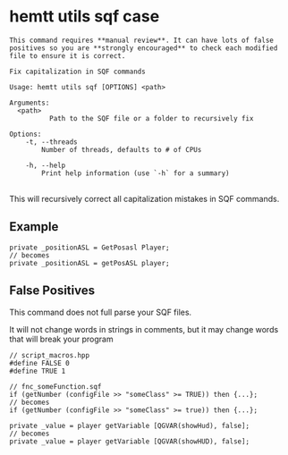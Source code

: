 # hemtt utils sqf case

```admonish danger
This command requires **manual review**. It can have lots of false positives so you are **strongly encouraged** to check each modified file to ensure it is correct.
```

<pre><code>Fix capitalization in SQF commands

Usage: hemtt utils sqf [OPTIONS] &lt;path&gt;

Arguments:
  &lt;path&gt;
          Path to the SQF file or a folder to recursively fix

Options:
    -t, --threads
        Number of threads, defaults to # of CPUs

    -h, --help
        Print help information (use `-h` for a summary)
</code>
</pre>

This will recursively correct all capitalization mistakes in SQF commands.

## Example

```sqf
private _positionASL = GetPosasl Player;
// becomes
private _positionASL = getPosASL player;
```

## False Positives

This command does not full parse your SQF files.

It will not change words in strings in comments, but it may change words that will break your program

```sqf
// script_macros.hpp
#define FALSE 0
#define TRUE 1

// fnc_someFunction.sqf
if (getNumber (configFile >> "someClass" >= TRUE)) then {...};
// becomes
if (getNumber (configFile >> "someClass" >= true)) then {...};
```

```sqf
private _value = player getVariable [QGVAR(showHud), false];
// becomes
private _value = player getVariable [QGVAR(showHUD), false];
```
